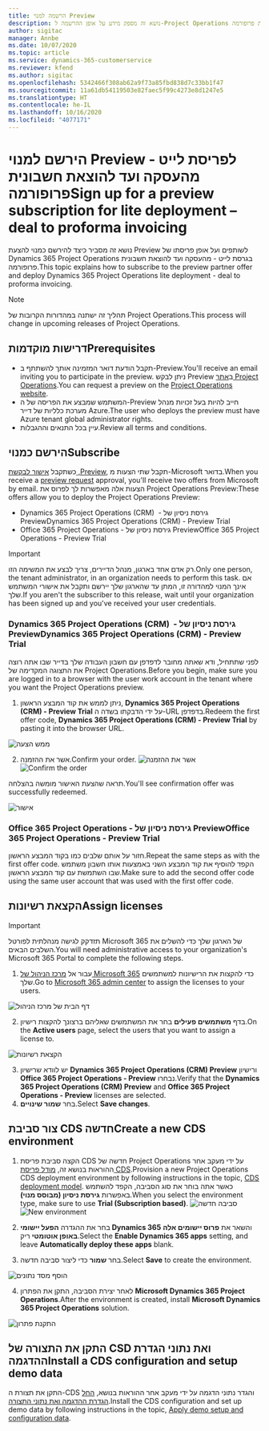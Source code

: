 ```yaml
---
title: הרשמה למנוי Preview‏
description: נושא זה מספק מידע על אופן ההרשמה ל-Project Operations ועל אופן פריסתו בגרסת לייט - מהעסקה ועד להוצאת חשבונית פרופורמה.
author: sigitac
manager: Annbe
ms.date: 10/07/2020
ms.topic: article
ms.service: dynamics-365-customerservice
ms.reviewer: kfend
ms.author: sigitac
ms.openlocfilehash: 5342466f308ab62a9f73a85fbd838d7c33bb1f47
ms.sourcegitcommit: 11a61db54119503e82faec5f99c4273e8d1247e5
ms.translationtype: HT
ms.contentlocale: he-IL
ms.lasthandoff: 10/16/2020
ms.locfileid: "4077171"
---
```

# <a name="sign-up-for-a-preview-subscription-for-lite-deployment--deal-to-proforma-invoicing"></a><span data-ttu-id="c0853-103">הירשם למנוי Preview לפריסת לייט - מהעסקה ועד להוצאת חשבונית פרופורמה</span><span class="sxs-lookup"><span data-stu-id="c0853-103">Sign up for a preview subscription for lite deployment – deal to proforma invoicing</span></span>

<span data-ttu-id="c0853-104">נושא זה מסביר כיצד להירשם כמנוי להצעת Preview לשותפים ועל אופן פריסתו של Dynamics 365 Project Operations בגרסת לייט - מהעסקה ועד להוצאת חשבונית פרופורמה.</span><span class="sxs-lookup"><span data-stu-id="c0853-104">This topic explains how to subscribe to the preview partner offer and deploy Dynamics 365 Project Operations lite deployment - deal to proforma invoicing.</span></span>

> [!NOTE]
> <span data-ttu-id="c0853-105">תהליך זה ישתנה במהדורות הקרובות של Project Operations.</span><span class="sxs-lookup"><span data-stu-id="c0853-105">This process will change in upcoming releases of Project Operations.</span></span>

## <a name="prerequisites"></a><span data-ttu-id="c0853-106">דרישות מוקדמות</span><span class="sxs-lookup"><span data-stu-id="c0853-106">Prerequisites</span></span>

- <span data-ttu-id="c0853-107">תקבל הודעת דואר המזמינה אותך להשתתף ב-Preview.</span><span class="sxs-lookup"><span data-stu-id="c0853-107">You'll receive an email inviting you to participate in the preview.</span></span> <span data-ttu-id="c0853-108">ניתן לבקש Preview ב[אתר Project Operations](https://dynamics.microsoft.com/en-us/project-operations/overview/).</span><span class="sxs-lookup"><span data-stu-id="c0853-108">You can request a preview on the [Project Operations website](https://dynamics.microsoft.com/en-us/project-operations/overview/).</span></span>
- <span data-ttu-id="c0853-109">המשתמש שמבצע את הפריסה של ה-Preview חייב להיות בעל זכויות מנהל מערכת כלליות של דייר Azure.</span><span class="sxs-lookup"><span data-stu-id="c0853-109">The user who deploys the preview must have Azure tenant global administrator rights.</span></span>
- <span data-ttu-id="c0853-110">עיין בכל התנאים וההגבלות.</span><span class="sxs-lookup"><span data-stu-id="c0853-110">Review all terms and conditions.</span></span>

## <a name="subscribe"></a><span data-ttu-id="c0853-111">הירשם כמנוי</span><span class="sxs-lookup"><span data-stu-id="c0853-111">Subscribe</span></span>

<span data-ttu-id="c0853-112">כשתקבל [אישור לבקשת ‎,Preview](https://forms.office.com/FormsPro/Pages/ResponsePage.aspx?id=v4j5cvGGr0GRqy180BHbR56j8lZs0FdAvwT75_WNFyxUMkRDV1NYQU5TNjE2VjhKOVBUNVg2R0s1NC4u), תקבל שתי הצעות מ-Microsoft בדואר.</span><span class="sxs-lookup"><span data-stu-id="c0853-112">When you receive a [preview request](https://forms.office.com/FormsPro/Pages/ResponsePage.aspx?id=v4j5cvGGr0GRqy180BHbR56j8lZs0FdAvwT75_WNFyxUMkRDV1NYQU5TNjE2VjhKOVBUNVg2R0s1NC4u) approval, you'll receive two offers from Microsoft by email.</span></span> <span data-ttu-id="c0853-113">הצעות אלה מאפשרות לך לפרוס את Project Operations Preview:</span><span class="sxs-lookup"><span data-stu-id="c0853-113">These offers allow you to deploy the Project Operations Preview:</span></span>

- <span data-ttu-id="c0853-114">Dynamics 365 Project Operations (CRM) ‎ - גירסת ניסיון של Preview</span><span class="sxs-lookup"><span data-stu-id="c0853-114">Dynamics 365 Project Operations (CRM) - Preview Trial</span></span>
- <span data-ttu-id="c0853-115">Office 365 Project Operations - גירסת ניסיון של Preview</span><span class="sxs-lookup"><span data-stu-id="c0853-115">Office 365 Project Operations - Preview Trial</span></span>

> [!IMPORTANT]
> <span data-ttu-id="c0853-116">רק אדם אחד בארגון, מנהל הדיירים, צריך לבצע את המשימה הזו.</span><span class="sxs-lookup"><span data-stu-id="c0853-116">Only one person, the tenant administrator, in an organization needs to perform this task.</span></span> <span data-ttu-id="c0853-117">אם אינך המנוי למהדורה זו, המתן עד שהארגון שלך יירשם ותקבל את אישורי המשתמש שלך.</span><span class="sxs-lookup"><span data-stu-id="c0853-117">If you aren't the subscriber to this release, wait until your organization has been signed up and you've received your user credentials.</span></span>

### <a name="dynamics-365-project-operations-crm---preview-trial"></a><span data-ttu-id="c0853-118">Dynamics 365 Project Operations (CRM) ‎ - גירסת ניסיון של Preview</span><span class="sxs-lookup"><span data-stu-id="c0853-118">Dynamics 365 Project Operations (CRM) - Preview Trial</span></span> 

<span data-ttu-id="c0853-119">לפני שתתחיל, ודא שאתה מחובר לדפדפן עם חשבון העבודה שלך בדייר שבו אתה רוצה את התצוגה המקדימה של Project Operations.</span><span class="sxs-lookup"><span data-stu-id="c0853-119">Before you begin, make sure you are logged in to a browser with the user work account in the tenant where you want the Project Operations preview.</span></span>

1. <span data-ttu-id="c0853-120">ניתן לממש את קוד המבצע הראשון, **Dynamics 365 Project Operations (CRM) - Preview Trial** על ידי הדבקתו בשדה ה-URL בדפדפן.</span><span class="sxs-lookup"><span data-stu-id="c0853-120">Redeem the first offer code, **Dynamics 365 Project Operations (CRM) - Preview Trial** by pasting it into the browser URL.</span></span>

![ממש הצעה](./media/16RedeemFirstOfferNew.png)

2. <span data-ttu-id="c0853-122">אשר את ההזמנה.</span><span class="sxs-lookup"><span data-stu-id="c0853-122">Confirm your order.</span></span>
<span data-ttu-id="c0853-123">![אשר את ההזמנה](./media/17ConfirmOrderNew.png)</span><span class="sxs-lookup"><span data-stu-id="c0853-123">![Confirm the order](./media/17ConfirmOrderNew.png)</span></span>

<span data-ttu-id="c0853-124">תראה שהצעת האישור מומשה בהצלחה.</span><span class="sxs-lookup"><span data-stu-id="c0853-124">You'll see confirmation offer was successfully redeemed.</span></span>

![אישור](./media/18OrderConfirmationNew.png)

### <a name="office-365-project-operations---preview-trial"></a><span data-ttu-id="c0853-126">Office 365 Project Operations - גירסת ניסיון של Preview</span><span class="sxs-lookup"><span data-stu-id="c0853-126">Office 365 Project Operations - Preview Trial</span></span>

<span data-ttu-id="c0853-127">חזור על אותם שלבים כמו בקוד המבצע הראשון.</span><span class="sxs-lookup"><span data-stu-id="c0853-127">Repeat the same steps as with the first offer code.</span></span> <span data-ttu-id="c0853-128">הקפד להוסיף את קוד המבצע השני באמצעות אותו חשבון משתמש שבו השתמשת עם קוד המבצע הראשון.</span><span class="sxs-lookup"><span data-stu-id="c0853-128">Make sure to add the second offer code using the same user account that was used with the first offer code.</span></span>

## <a name="assign-licenses"></a><span data-ttu-id="c0853-129">הקצאת רשיונות</span><span class="sxs-lookup"><span data-stu-id="c0853-129">Assign licenses</span></span>

> [!IMPORTANT]
> <span data-ttu-id="c0853-130">תזדקק לגישה מנהלתית לפורטל Microsoft 365 של הארגון שלך כדי להשלים את השלבים הבאים.</span><span class="sxs-lookup"><span data-stu-id="c0853-130">You will need administrative access to your organization's Microsoft 365 Portal to complete the following steps.</span></span>


1. <span data-ttu-id="c0853-131">עבור אל [מרכז הניהול של Microsoft 365](https://portal.office.com/) כדי להקצות את הרישיונות למשתמשים שלך.</span><span class="sxs-lookup"><span data-stu-id="c0853-131">Go to [Microsoft 365 admin center](https://portal.office.com/) to assign the licenses to your users.</span></span>

![דף הבית של מרכז הניהול](./media/14AdminPortal.png)

2. <span data-ttu-id="c0853-133">בדף **משתמשים פעילים** בחר את המשתמשים שאליהם ברצונך להקצות רישיון.</span><span class="sxs-lookup"><span data-stu-id="c0853-133">On the **Active users** page, select the users that you want to assign a license to.</span></span>

![הקצאת רשיונות](./media/15AssignLicenses.png)

3. <span data-ttu-id="c0853-135">יש לוודא שרישיון **Dynamics 365 Project Operations (CRM) Preview** ורישיון **Office 365 Project Operations - Preview** נבחרו.</span><span class="sxs-lookup"><span data-stu-id="c0853-135">Verify that the **Dynamics 365 Project Operations (CRM) Preview** and **Office 365 Project Operations - Preview** licenses are selected.</span></span> 
4. <span data-ttu-id="c0853-136">בחר **שמור שינויים**.</span><span class="sxs-lookup"><span data-stu-id="c0853-136">Select **Save changes**.</span></span>

## <a name="create-a-new-cds-environment"></a><span data-ttu-id="c0853-137">צור סביבת CDS חדשה</span><span class="sxs-lookup"><span data-stu-id="c0853-137">Create a new CDS environment</span></span>

1. <span data-ttu-id="c0853-138">הקצה סביבת פריסת CDS חדשה של Project Operations על ידי מעקב אחר ההוראות בנושא זה, [מודל פריסת CDS](lite-deployment.md).</span><span class="sxs-lookup"><span data-stu-id="c0853-138">Provision a new Project Operations CDS deployment environment by following instructions in the topic, [CDS deployment model](lite-deployment.md).</span></span> <span data-ttu-id="c0853-139">כאשר אתה בוחר את סוג הסביבה, הקפד להשתמש באפשרות **גירסת ניסיון (מבוסס מנוי)**.</span><span class="sxs-lookup"><span data-stu-id="c0853-139">When you select the environment type, make sure to use **Trial (Subscription based)**.</span></span>
<span data-ttu-id="c0853-140">![סביבה חדשה](./media/19CreateEnvironment.png)</span><span class="sxs-lookup"><span data-stu-id="c0853-140">![New environment](./media/19CreateEnvironment.png)</span></span>

2. <span data-ttu-id="c0853-141">בחר את ההגדרה **הפעל יישומי Dynamics 365** והשאר את **פרוס יישומים אלה באופן אוטומטי** ריק.</span><span class="sxs-lookup"><span data-stu-id="c0853-141">Select the **Enable Dynamics 365 apps** setting, and leave **Automatically deploy these apps** blank.</span></span>  
3. <span data-ttu-id="c0853-142">בחר **שמור** כדי ליצור סביבה חדשה.</span><span class="sxs-lookup"><span data-stu-id="c0853-142">Select **Save** to create the environment.</span></span>

![הוסף מסד נתונים](./media/20CreateEnvironment1.png)

4. <span data-ttu-id="c0853-144">לאחר יצירת הסביבה, התקן את הפתרון **Microsoft Dynamics 365 Project Operations**.</span><span class="sxs-lookup"><span data-stu-id="c0853-144">After the environment is created, install **Microsoft Dynamics 365 Project Operations** solution.</span></span> 

![התקנת פתרון](./media/21InstallSolution.png)

## <a name="install-a-cds-configuration-and-setup-demo-data"></a><span data-ttu-id="c0853-146">התקן את התצורה של CSD ואת נתוני הגדרת ההדגמה</span><span class="sxs-lookup"><span data-stu-id="c0853-146">Install a CDS configuration and setup demo data</span></span>

<span data-ttu-id="c0853-147">התקן את תצורת ה-CDS והגדר נתוני הדגמה על ידי מעקב אחר ההוראות בנושא, [החל הגדרת ההדגמה ואת נתוני התצורה](lite-apply-demo-setup-config-data.md).</span><span class="sxs-lookup"><span data-stu-id="c0853-147">Install the CDS configuration and set up demo data by following instructions in the topic, [Apply demo setup and configuration data](lite-apply-demo-setup-config-data.md).</span></span>

